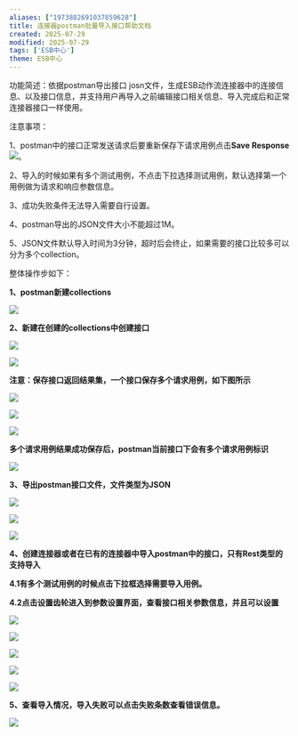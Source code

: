 ```yaml
---
aliases: ["1973882691037859628"]
title: 连接器postman批量导入接口帮助文档
created: 2025-07-29
modified: 2025-07-29
tags: ['ESB中心']
theme: ESB中心
---
```


功能简述：依据postman导出接口 josn文件，生成ESB动作流连接器中的连接信息、以及接口信息，并支持用户再导入之前编辑接口相关信息、导入完成后和正常连接器接口一样使用。

注意事项：

1、postman中的接口正常发送请求后要重新保存下请求用例点击**Save Response** ![](https://myhelpdoc.oss-cn-heyuan.aliyuncs.com/mdimages/35ab4f6e98b44b1e9c8cddf1f243d90a.jpg)。

2、导入的时候如果有多个测试用例，不点击下拉选择测试用例，默认选择第一个用例做为请求和响应参数信息。

3、成功失败条件无法导入需要自行设置。

4、postman导出的JSON文件大小不能超过1M。

5、JSON文件默认导入时间为3分钟，超时后会终止，如果需要的接口比较多可以分为多个collection。

整体操作步如下：

**1、postman新建collections**

![](https://myhelpdoc.oss-cn-heyuan.aliyuncs.com/mdimages/19175dab8f052f0fd6c6628f86818957.jpg)

**2、新建在创建的collections中创建接口**

![](https://myhelpdoc.oss-cn-heyuan.aliyuncs.com/mdimages/6508f11172e66209bcd4b1d7e2e22460.jpg)

![](https://myhelpdoc.oss-cn-heyuan.aliyuncs.com/mdimages/281925c6c333af06b840cf33380d9381.jpg)

**注意：保存接口返回结果集，一个接口保存多个请求用例，如下图所示**

**![](https://myhelpdoc.oss-cn-heyuan.aliyuncs.com/mdimages/a6d0bf231caf9f9807ec2bf974109726.jpg)**

**![](https://myhelpdoc.oss-cn-heyuan.aliyuncs.com/mdimages/13c737a5652b86f58e3067ac4492a7dd.jpg)**

**![](https://myhelpdoc.oss-cn-heyuan.aliyuncs.com/mdimages/716aee7368e3e25b6631ace49318d7a7.jpg)**

**多个请求用例结果成功保存后，postman当前接口下会有多个请求用例标识**

**![](https://myhelpdoc.oss-cn-heyuan.aliyuncs.com/mdimages/fb4b36427685117c661356ebac211e0d.jpg)**

**3、导出postman接口文件，文件类型为JSON**

**![](https://myhelpdoc.oss-cn-heyuan.aliyuncs.com/mdimages/0ce39c255b21a7083fa575242d09741d.jpg)**

**![](https://myhelpdoc.oss-cn-heyuan.aliyuncs.com/mdimages/831cd3fe3c48ff76c02bcc3ca50a309b.jpg)**

![](https://myhelpdoc.oss-cn-heyuan.aliyuncs.com/mdimages/e2e7da056f80acc0cd69f15b97d9ff80.jpg)

**4、创建连接器或者在已有的连接器中导入postman中的接口，只有Rest类型的支持导入**

**4.1有多个测试用例的时候点击下拉框选择需要导入用例。**

**4.2点击设置齿轮进入到参数设置界面，查看接口相关参数信息，并且可以设置**

![](https://myhelpdoc.oss-cn-heyuan.aliyuncs.com/mdimages/e4c7f7afa6285e36dd4a1dd451f58536.jpg)

![](https://myhelpdoc.oss-cn-heyuan.aliyuncs.com/mdimages/63a1905f5283d3f11968ac946921fe63.jpg)

![](https://myhelpdoc.oss-cn-heyuan.aliyuncs.com/mdimages/6dacc090db1f95d20379f4bd6512d669.jpg)

![](https://myhelpdoc.oss-cn-heyuan.aliyuncs.com/mdimages/09aae5e28bed1f69f57514a152988f2c.jpg)

![](https://myhelpdoc.oss-cn-heyuan.aliyuncs.com/mdimages/54777bdfa65df8daee987d701578d52b.jpg)

**5、查看导入情况，导入失败可以点击失败条数查看错误信息。**

![](https://myhelpdoc.oss-cn-heyuan.aliyuncs.com/mdimages/ef9abf3bc638e0dd746b89277001efec.jpg)

